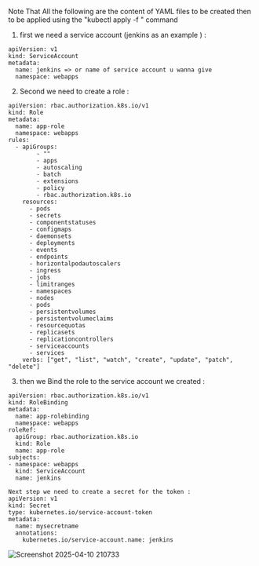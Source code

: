 Note That All the following are the content of YAML files to be created then to be applied using the "kubectl apply -f " command


1. first we need a service account (jenkins as an example ) :
```
apiVersion: v1
kind: ServiceAccount
metadata:
  name: jenkins => or name of service account u wanna give 
  namespace: webapps
```
2. Second we need to create a role :
```
apiVersion: rbac.authorization.k8s.io/v1
kind: Role
metadata:
  name: app-role
  namespace: webapps
rules:
  - apiGroups:
        - ""
        - apps
        - autoscaling
        - batch
        - extensions
        - policy
        - rbac.authorization.k8s.io
    resources:
      - pods
      - secrets
      - componentstatuses
      - configmaps
      - daemonsets
      - deployments
      - events
      - endpoints
      - horizontalpodautoscalers
      - ingress
      - jobs
      - limitranges
      - namespaces
      - nodes
      - pods
      - persistentvolumes
      - persistentvolumeclaims
      - resourcequotas
      - replicasets
      - replicationcontrollers
      - serviceaccounts
      - services
    verbs: ["get", "list", "watch", "create", "update", "patch", "delete"]
```
3. then we Bind the role to the service account we created :
```
apiVersion: rbac.authorization.k8s.io/v1
kind: RoleBinding
metadata:
  name: app-rolebinding
  namespace: webapps 
roleRef:
  apiGroup: rbac.authorization.k8s.io
  kind: Role
  name: app-role 
subjects:
- namespace: webapps 
  kind: ServiceAccount
  name: jenkins

Next step we need to create a secret for the token : 
apiVersion: v1
kind: Secret
type: kubernetes.io/service-account-token
metadata:
  name: mysecretname
  annotations:
    kubernetes.io/service-account.name: jenkins

```

![Screenshot 2025-04-10 210733](https://github.com/user-attachments/assets/42a40bdc-4f1d-40c7-96ff-b8d5100edcb0)
